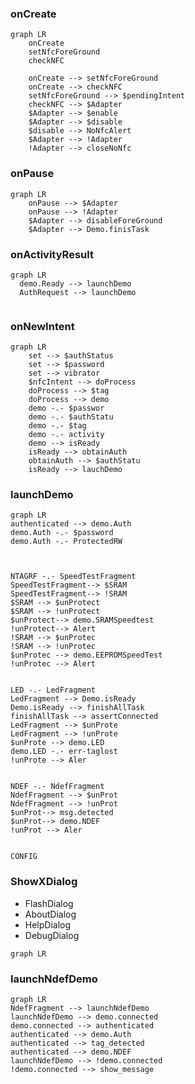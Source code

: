 
### onCreate
```mermaid
graph LR
	onCreate
	setNfcForeGround
	checkNFC

	onCreate --> setNfcForeGround
	onCreate --> checkNFC
	setNfcForeGround --> $pendingIntent
	checkNFC --> $Adapter
	$Adapter --> $enable
	$Adapter --> $disable
	$disable --> NoNfcAlert
	$Adapter --> !Adapter
	!Adapter --> closeNoNfc
```

### onPause
```mermaid
graph LR
	onPause --> $Adapter
	onPause --> !Adapter
	$Adapter --> disableForeGround
	$Adapter --> Demo.finisTask
```
### onActivityResult
```mermaid
graph LR
  demo.Ready --> launchDemo
  AuthRequest --> launchDemo
  
```

### onNewIntent
```mermaid
graph LR
	set --> $authStatus
	set --> $password
	set --> vibrator
	$nfcIntent --> doProcess
	doProcess --> $tag
	doProcess --> demo
	demo -.- $passwor
	demo -.- $authStatu
	demo -.- $tag
	demo -.- activity
	demo --> isReady
	isReady --> obtainAuth
	obtainAuth --> $authStatu
	isReady --> lauchDemo
```

### launchDemo
```mermaid
graph LR
authenticated --> demo.Auth
demo.Auth -.- $password
demo.Auth -.- ProtectedRW



NTAGRF -.- SpeedTestFragment
SpeedTestFragment--> $SRAM
SpeedTestFragment--> !SRAM
$SRAM --> $unProtect
$SRAM --> !unProtect
$unProtect--> demo.SRAMSpeedtest
!unProtect--> Alert
!SRAM --> $unProtec
!SRAM --> !unProtec
$unProtec --> demo.EEPROMSpeedTest
!unProtec --> Alert


LED -.- LedFragment
LedFragment --> Demo.isReady
Demo.isReady --> finishAllTask
finishAllTask --> assertConnected
LedFragment --> $unProte
LedFragment --> !unProte
$unProte --> demo.LED
demo.LED -.- err-taglost
!unProte --> Aler


NDEF -.- NdefFragment
NdefFragment --> $unProt
NdefFragment --> !unProt
$unProt--> msg.detected
$unProt--> demo.NDEF
!unProt --> Aler


CONFIG
```

### ShowXDialog
- FlashDialog
- AboutDialog
- HelpDialog
- DebugDialog
```mermaid
graph LR

```


### launchNdefDemo
```mermaid
graph LR
NdefFragment --> launchNdefDemo 
launchNdefDemo --> demo.connected
demo.connected --> authenticated
authenticated --> demo.Auth
authenticated --> tag_detected
authenticated --> demo.NDEF
launchNdefDemo --> !demo.connected
!demo.connected --> show_message

```

<!--stackedit_data:
eyJoaXN0b3J5IjpbMTE2MDY4MjQyNiwtMTU2Mjc3Njc2MSwtMT
QxMjkyOTQyNywtOTgzMDM1ODMxLDY3NDk1OTE3NCwxMzUzNzY2
NTQzLDQ5Mzg0MDhdfQ==
-->